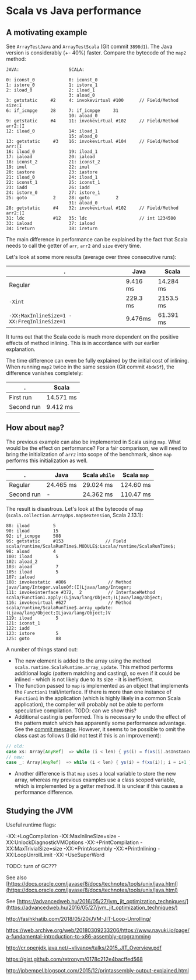 Scala vs Java performance
===

## A motivating example

See `ArrayTestJava` and `ArrayTestScala` (Git commit `3898d1`). The Java version is considerably (+- 40%) faster. Compare the bytecode of the `map2` method:

```
JAVA:                   SCALA:

0: iconst_0             0: iconst_0
1: istore_0             1: istore_1
2: iload_0              2: iload_1
                        3: aload_0
3: getstatic     #2     4: invokevirtual #100      // Field/Method size:I
6: if_icmpge     28     7: if_icmpge     31
                        10: aload_0
9: getstatic     #4     11: invokevirtual #102     // Field/Method arr2:[I
12: iload_0             14: iload_1
                        15: aload_0
13: getstatic     #3    16: invokevirtual #104     // Field/Method arr:[I
16: iload_0             19: iload_1
17: iaload              20: iaload
18: iconst_2            21: iconst_2
19: imul                22: imul
20: iastore             23: iastore
21: iload_0             24: iload_1
22: iconst_1            25: iconst_1
23: iadd                26: iadd
24: istore_0            27: istore_1
25: goto          2     28: goto          2
                        31: aload_0
28: getstatic     #4    32: invokevirtual #102     // Field/Method arr2:[I
31: ldc           #12   35: ldc                    // int 1234500
33: iaload              37: iaload
34: ireturn             38: ireturn
```

The main difference in performance can be explained by the fact that Scala needs to call the getter of `arr`, `arr2` and `size` every time.

Let's look at some more results (average over three consecutive runs):

| . | Java | Scala |
| --- | --- | --- |
| Regular | 9.416 ms | 14.284 ms |
| `-Xint` | 229.3 ms | 2153.5 ms |
| `-XX:MaxInlineSize=1 -XX:FreqInlineSize=1` | 9.476ms | 61.391 ms |

It turns out that the Scala code is much more dependent on the positive effects of method inlining. This is in accordance with our earlier explanation. 

The time difference can even be fully explained by the initial cost of inlining. When running `map2` twice in the same session (Git commit `4bde5f`), the difference vanishes completely:

| . | Scala |
| --- | --- |
| First run | 14.571 ms |
| Second run | 9.412 ms |

## How about `map`?

The previous example can also be implemented in Scala using `map`. What would be the effect on performance? For a fair comparison, we will need to bring the initialization of `arr2` into scope of the benchmark, since `map` performs this initialization as well.

| . | Java | Scala `while` | Scala `map` |
| --- | --- | --- | --- |
| Regular | 24.465 ms | 29.024 ms | 124.60 ms |
| Second run | - | 24.362 ms | 110.47 ms |

The result is disastrous. Let's look at the bytecode of `map` (`scala.collection.ArrayOps.map$extension`, Scala 2.13.1):

```
88: iload         5
90: iload         15
92: if_icmpge     508
95: getstatic     #153                // Field scala/runtime/ScalaRunTime$.MODULE$:Lscala/runtime/ScalaRunTime$;
98: aload         4
100: iload         5
102: aload_2
103: aload         7
105: iload         5
107: iaload
108: invokestatic  #806                // Method java/lang/Integer.valueOf:(I)Ljava/lang/Integer;
111: invokeinterface #372,  2          // InterfaceMethod scala/Function1.apply:(Ljava/lang/Object;)Ljava/lang/Object;
116: invokevirtual #627                // Method scala/runtime/ScalaRunTime$.array_update:(Ljava/lang/Object;ILjava/lang/Object;)V
119: iload         5
121: iconst_1
122: iadd
123: istore        5
125: goto          88
```

A number of things stand out:
- The new element is added to the array using the method `scala.runtime.ScalaRuntime.array_update`. This method performs additional logic (pattern matching and casting), so even if it could be inlined - which is not likely due to its size - it is inefficient.
- The function passed to `map` is implemented as an object that implements the `Function1` trait/interface. If there is more than one instance of `Function1` in the application (which is highly likely in a common Scala application), the compiler will probably not be able to perform speculative compilation. TODO: can we show this?
- Additional casting is performed. This is necessary to undo the effect of the pattern match which has apparently some performance advantage. See the [commit message](https://github.com/scala/scala/commit/efa562bf3c1931ded3008e10e2134c6ec0572683). However, it seems to be possible to omit the class cast as follows (I did not test if this is an improvement):
```scala
// old: 
case xs: Array[AnyRef]  => while (i < len) { ys(i) = f(xs(i).asInstanceOf[AnyRef]); i = i+1 }
// new:
case _: Array[AnyRef]  => while (i < len) { ys(i) = f(xs(i)); i = i+1 }
```
- Another difference is that `map` uses a local variable to store the new array, whereas my previous examples use a class scoped variable, which is implemented by a getter method. It is unclear if this causes a performance difference.

## Studying the JVM

Useful runtime flags:

-XX:+LogCompilation
-XX:MaxInlineSize=size
-XX:UnlockDiagnosticVMOptions
-XX:+PrintCompilation
-XX:MaxTrivialSize=size
-XX:+PrintAssembly
-XX:+PrintInlining
-XX:LoopUnrollLimit
-XX:+UseSuperWord

TODO: turn of GC???

See also [https://docs.oracle.com/javase/8/docs/technotes/tools/unix/java.html](https://docs.oracle.com/javase/8/docs/technotes/tools/unix/java.html)

See [https://advancedweb.hu/2016/05/27/jvm_jit_optimization_techniques/](https://advancedweb.hu/2016/05/27/jvm_jit_optimization_techniques/)

http://fasihkhatib.com/2018/05/20/JVM-JIT-Loop-Unrolling/

https://web.archive.org/web/20180309233206/https://www.nayuki.io/page/a-fundamental-introduction-to-x86-assembly-programming

http://cr.openjdk.java.net/~vlivanov/talks/2015_JIT_Overview.pdf

https://gist.github.com/retronym/0178c212e4bacffed568

http://jpbempel.blogspot.com/2015/12/printassembly-output-explained.html